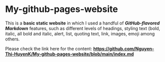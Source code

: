 # My-github-pages-website

This is a **basic static website** in which I used a handful of ***GitHub-flavored Markdown*** features, such as different levels of headings, styling text (bold, italic, all bold and italic, alert, list, quoting text, link, images, emoji among others.

Please check the link here for the content: **https://github.com/Nguyen-Thi-HuyenK/My-github-pages-website/blob/main/index.md**
